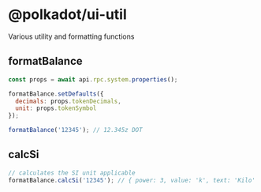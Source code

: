 
@polkadot/ui-util
=================

Various utility and formatting functions

formatBalance
-------------

```js
const props = await api.rpc.system.properties();

formatBalance.setDefaults({
  decimals: props.tokenDecimals,
  unit: props.tokenSymbol
});

formatBalance('12345'); // 12.345z DOT
```

calcSi
------

```js
// calculates the SI unit applicable
formatBalance.calcSi('12345'); // { power: 3, value: 'k', text: 'Kilo' }
```

